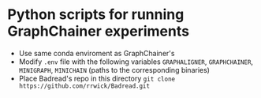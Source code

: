 # Python scripts for running GraphChainer experiments

- Use same conda enviroment as GraphChainer's
- Modify `.env` file with the following variables `GRAPHALIGNER`, `GRAPHCHAINER`, `MINIGRAPH`, `MINICHAIN` (paths to the corresponding binaries)
- Place Badread's repo in this directory `git clone https://github.com/rrwick/Badread.git`
